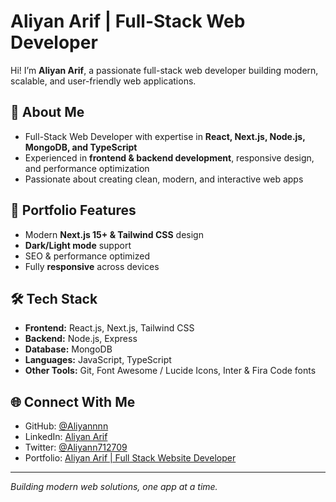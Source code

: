 # Aliyan Arif | Full-Stack Web Developer

Hi! I’m **Aliyan Arif**, a passionate full-stack web developer building modern, scalable, and user-friendly web applications.

## 🌟 About Me

- Full-Stack Web Developer with expertise in **React, Next.js, Node.js, MongoDB, and TypeScript**  
- Experienced in **frontend & backend development**, responsive design, and performance optimization  
- Passionate about creating clean, modern, and interactive web apps  

## 🚀 Portfolio Features

- Modern **Next.js 15+ & Tailwind CSS** design  
- **Dark/Light mode** support  
- SEO & performance optimized  
- Fully **responsive** across devices  

## 🛠️ Tech Stack

- **Frontend:** React.js, Next.js, Tailwind CSS  
- **Backend:** Node.js, Express  
- **Database:** MongoDB  
- **Languages:** JavaScript, TypeScript  
- **Other Tools:** Git, Font Awesome / Lucide Icons, Inter & Fira Code fonts  

## 🌐 Connect With Me

- GitHub: [@Aliyannnn](https://github.com/Aliyannnn)  
- LinkedIn: [Aliyan Arif](https://www.linkedin.com/in/aliyan-arif-9b4179377/)  
- Twitter: [@Aliyann712709](https://x.com/Aliyann712709)  
- Portfolio: [Aliyan Arif | Full Stack Website Developer](https://aliyan-portfolio-website.vercel.app/)

---

*Building modern web solutions, one app at a time.*

